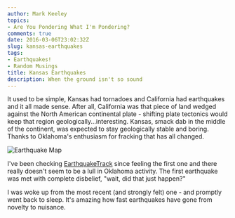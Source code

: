 ```yaml
---
author: Mark Keeley
topics:
- Are You Pondering What I'm Pondering?
comments: true
date: 2016-03-06T23:02:32Z
slug: kansas-earthquakes
tags:
- Earthquakes!
- Random Musings
title: Kansas Earthquakes
description: When the ground isn't so sound
---
```


It used to be simple, Kansas had tornadoes and California had earthquakes and it all made sense. After all, California was that piece of land wedged against the North American continental plate - shifting plate tectonics would keep that region geologically...interesting. Kansas, smack dab in the middle of the continent, was expected to stay geologically stable and boring. Thanks to Oklahoma's enthusiasm for fracking that has all changed.

![Earthquake Map](/media/img/kansasearthquakes.jpg)

I've been checking [EarthquakeTrack](http://earthquaketrack.com/us-ks-wichita/recent) since feeling the first one and there really doesn't seem to be a lull in Oklahoma activity. The first earthquake was met with complete disbelief, "wait, did that just happen?"

I was woke up from the most recent (and strongly felt) one - and promptly went back to sleep. It's amazing how fast earthquakes have gone from novelty to nuisance.

<!--more-->

